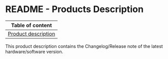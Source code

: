 # README - Products Description

| Table of content|
|--|
| [Product description](../ProductsDescription/Firmware_0.13.11-217_Release_Notes.md)|

This product description contains the Changelog/Release note of the latest hardware/software version.
